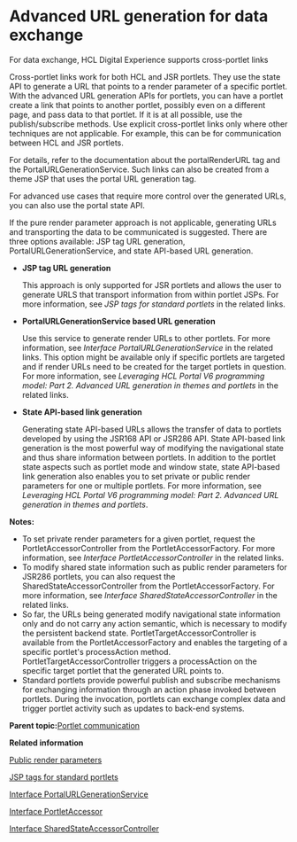 # Advanced URL generation for data exchange

For data exchange, HCL Digital Experience supports cross-portlet links

Cross-portlet links work for both HCL and JSR portlets. They use the state API to generate a URL that points to a render parameter of a specific portlet. With the advanced URL generation APIs for portlets, you can have a portlet create a link that points to another portlet, possibly even on a different page, and pass data to that portlet. If it is at all possible, use the publish/subscribe methods. Use explicit cross-portlet links only where other techniques are not applicable. For example, this can be for communication between HCL and JSR portlets.

For details, refer to the documentation about the portalRenderURL tag and the PortalURLGenerationService. Such links can also be created from a theme JSP that uses the portal URL generation tag.

For advanced use cases that require more control over the generated URLs, you can also use the portal state API.

If the pure render parameter approach is not applicable, generating URLs and transporting the data to be communicated is suggested. There are three options available: JSP tag URL generation, PortalURLGenerationService, and state API-based URL generation.

-   **JSP tag URL generation**

    This approach is only supported for JSR portlets and allows the user to generate URLS that transport information from within portlet JSPs. For more information, see *JSP tags for standard portlets* in the related links.

-   **PortalURLGenerationService based URL generation**

    Use this service to generate render URLs to other portlets. For more information, see *Interface PortalURLGenerationService* in the related links. This option might be available only if specific portlets are targeted and if render URLs need to be created for the target portlets in question. For more information, see *Leveraging HCL Portal V6 programming model: Part 2. Advanced URL generation in themes and portlets* in the related links.

-   **State API-based link generation**

    Generating state API-based URLs allows the transfer of data to portlets developed by using the JSR168 API or JSR286 API. State API-based link generation is the most powerful way of modifying the navigational state and thus share information between portlets. In addition to the portlet state aspects such as portlet mode and window state, state API-based link generation also enables you to set private or public render parameters for one or multiple portlets. For more information, see *Leveraging HCL Portal V6 programming model: Part 2. Advanced URL generation in themes and portlets*.


**Notes:**

-   To set private render parameters for a given portlet, request the PortletAccessorController from the PortletAccessorFactory. For more information, see *Interface PortletAccessorController* in the related links.
-   To modify shared state information such as public render parameters for JSR286 portlets, you can also request the SharedStateAccessorController from the PortletAccessorFactory. For more information, see *Interface SharedStateAccessorController* in the related links.
-   So far, the URLs being generated modify navigational state information only and do not carry any action semantic, which is necessary to modify the persistent backend state. PortletTargetAccessorController is available from the PortletAccessorFactory and enables the targeting of a specific portlet's processAction method. PortletTargetAccessorController triggers a processAction on the specific target portlet that the generated URL points to.
-   Standard portlets provide powerful publish and subscribe mechanisms for exchanging information through an action phase invoked between portlets. During the invocation, portlets can exchange complex data and trigger portlet activity such as updates to back-end systems.

**Parent topic:**[Portlet communication](../dev-portlet/pltcom_ptlt_com.md)

**Related information**  


[Public render parameters](../dev-portlet/pltcom_pubrndrprm.md)

[JSP tags for standard portlets](../dev-portlet/jsrjsp.md)

[Interface PortalURLGenerationService](https://help.hcltechsw.com/digital-experience/8.5/dev/javadoc/vrm/850/api_docs/com/ibm/portal/portlet/service/url/PortalURLGenerationService.html)

[Interface PortletAccessor](https://help.hcltechsw.com/digital-experience/8.5/dev/javadoc/vrm/850/spi_docs/com/ibm/portal/state/accessors/portlet/PortletAccessor.html)

[Interface SharedStateAccessorController](https://help.hcltechsw.com/digital-experience/8.5/dev/javadoc/vrm/850/spi_docs/com/ibm/portal/state/accessors/portlet/SharedStateAccessorController.html)

